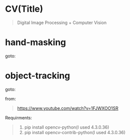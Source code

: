# CV(Title)
> Digital Image Processing + Computer Vision



# hand-masking
goto:
> 



# object-tracking
goto:
> 

from: 
> https://www.youtube.com/watch?v=1FJWXOO1SR

Requirments:
> 1. pip install opencv-python(I used 4.3.0.36)
> 2. pip install opencv-contrib-python(I used 4.3.0.36)
